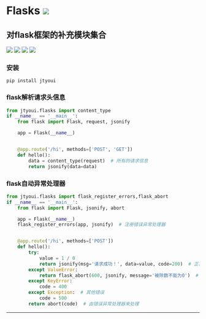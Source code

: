 # **Flasks** [![](https://gitee.com/tyoui/logo/raw/master/logo/photolog.png)][1]

## 对flask框架的补充模块集合
[![](https://img.shields.io/badge/个人网站-jtyoui-yellow.com.svg)][1]
[![](https://img.shields.io/badge/Python-3.7-green.svg)]()
[![](https://img.shields.io/badge/BlogWeb-Tyoui-bule.svg)][1]
[![](https://img.shields.io/badge/Email-jtyoui@qq.com-red.svg)]()


### 安装
    pip install jtyoui

### flask解析请求头信息
```python
from jtyoui.flasks import content_type
if __name__ == '__main__':
    from flask import Flask, request, jsonify

    app = Flask(__name__)


    @app.route('/hi', methods=['POST', 'GET'])
    def hello():
        data = content_type(request)  # 所有的请求信息
        return jsonify(data=data)
```

### flask自动异常处理器
```python
from jtyoui.flasks import flask_register_errors,flask_abort
if __name__ == '__main__':
    from flask import Flask, jsonify, abort

    app = Flask(__name__)
    flask_register_errors(app, jsonify)  # 注册错误异常处理器


    @app.route('/hi', methods=['POST'])
    def hello():
        try:
            value = 1 / 0
            return jsonify(msg='请求成功！', data=value, code=200)  # 正常信息
        except ValueError:
            return flask_abort(600, jsonify, message='被除数不能为0')  # 有自定义的处理器来处理
        except KeyError:
            code = 400
        except Exception:  # 其他错误
            code = 500
        return abort(code)  # 由错误异常处理器来处理
```


***
[1]: https://blog.jtyoui.com